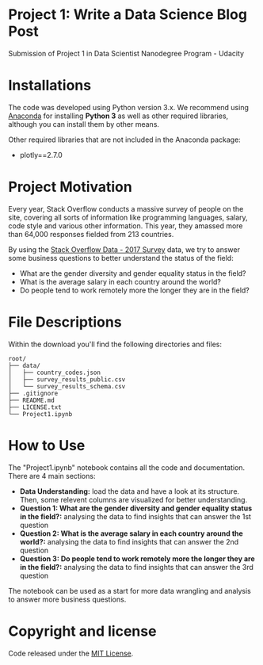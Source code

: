 # Project 1: Write a Data Science Blog Post
Submission of Project 1 in Data Scientist Nanodegree Program - Udacity

# Installations
The code was developed using Python version 3.x. We recommend using [Anaconda](https://docs.anaconda.com/anaconda/install/index.html) for installing **Python 3** as well as other required libraries, although you can install them by other means.

Other required libraries that are not included in the Anaconda package:
- plotly==2.7.0

# Project Motivation
Every year, Stack Overflow conducts a massive survey of people on the site, covering all sorts of information like programming languages, salary, code style and various other information. This year, they amassed more than 64,000 responses fielded from 213 countries.

By using the [Stack Overflow Data - 2017 Survey](https://www.kaggle.com/stackoverflow/so-survey-2017) data, we try to answer some business questions to better understand the status of the field:
-   What are the gender diversity and gender equality status in the field?
-   What is the average salary in each country around the world?
-   Do people tend to work remotely more the longer they are in the field?

# File Descriptions

Within the download you'll find the following directories and files:
```
root/
├── data/
│   ├── country_codes.json
│   ├── survey_results_public.csv
│   └── survey_results_schema.csv
├── .gitignore
├── README.md
├── LICENSE.txt
└── Project1.ipynb
```

# How to Use

The "Project1.ipynb" notebook contains all the code and documentation. There are 4 main sections:

-  **Data Understanding:** load the data and have a look at its structure. Then, some relevent columns are visualized for better understanding.
- **Question 1: What are the gender diversity and gender equality status in the field?:** analysing the data to find insights that can answer the 1st question
- **Question 2: What is the average salary in each country around the world?:** analysing the data to find insights that can answer the 2nd question
- **Question 3: Do people tend to work remotely more the longer they are in the field?:** analysing the data to find insights that can answer the 3rd question

The notebook can be used as a start for more data wrangling and analysis to answer more business questions.

# Copyright and license
Code released under the [MIT License](https://github.com/trangnm58/ds_udacity_project_1/LICENSE.txt).